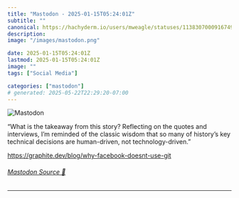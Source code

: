 ```yaml
---
title: "Mastodon - 2025-01-15T05:24:01Z"
subtitle: ""
canonical: https://hachyderm.io/users/mweagle/statuses/113830700091674908
description:
image: "/images/mastodon.png"

date: 2025-01-15T05:24:01Z
lastmod: 2025-01-15T05:24:01Z
image: ""
tags: ["Social Media"]

categories: ["mastodon"]
# generated: 2025-05-22T22:29:20-07:00
---
```

![Mastodon](/images/mastodon.png)

<p>“What is the takeaway from this story? Reflecting on the quotes and interviews, I’m reminded of the classic wisdom that so many of history’s key technical decisions are human-driven, not technology-driven.”</p><p><a href="https://graphite.dev/blog/why-facebook-doesnt-use-git" target="_blank" rel="nofollow noopener noreferrer" translate="no"><span class="invisible">https://</span><span class="ellipsis">graphite.dev/blog/why-facebook</span><span class="invisible">-doesnt-use-git</span></a></p>


###### [Mastodon Source 🐘](https://hachyderm.io/@mweagle/113830700091674908)

___
